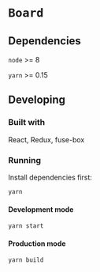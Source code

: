 # `Board`

## Dependencies

`node` >= 8

`yarn` >= 0.15

## Developing

### Built with

React, Redux, fuse-box

### Running

Install dependencies first:

`yarn`

#### Development mode

`yarn start`

#### Production mode

`yarn build`
